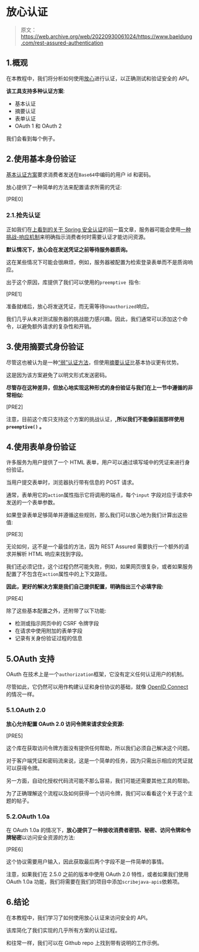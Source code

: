 # 放心认证

> 原文：<https://web.archive.org/web/20220930061024/https://www.baeldung.com/rest-assured-authentication>

## 1.概观

在本教程中，我们将分析如何使用[放心](/web/20220630012905/https://www.baeldung.com/rest-assured-tutorial)进行认证，以正确测试和验证安全的 API。

**该工具支持多种认证方案**:

*   基本认证
*   摘要认证
*   表单认证
*   OAuth 1 和 OAuth 2

我们会看到每个例子。

## 2.使用基本身份验证

[基本认证方案](https://web.archive.org/web/20220630012905/https://tools.ietf.org/html/rfc7617)要求消费者发送在`Base64`中编码的用户 id 和密码。

放心提供了一种简单的方法来配置请求所需的凭证:

[PRE0]

### 2.1.抢先认证

正如我们在[上看到的关于 Spring 安全认证](/web/20220630012905/https://www.baeldung.com/spring-security-basic-authentication#usage)的前一篇文章，服务器可能会使用[一种挑战-响应机制](https://web.archive.org/web/20220630012905/https://tools.ietf.org/html/rfc2617#section-1.2)来明确指示消费者何时需要认证才能访问资源。

**默认情况下，放心会在发送凭证之前等待服务器质询。**

这在某些情况下可能会很麻烦，例如，服务器被配置为检索登录表单而不是质询响应。

出于这个原因，库提供了我们可以使用的`preemptive `指令:

[PRE1]

准备就绪后，放心将发送凭证，而无需等待`Unauthorized`响应。

我们几乎从未对测试服务器的挑战能力感兴趣。因此，我们通常可以添加这个命令，以避免额外请求的复杂性和开销。

## 3.使用摘要式身份验证

尽管这也被认为是一种[“弱”认证方法](https://web.archive.org/web/20220630012905/https://tools.ietf.org/html/rfc2617#section-4.4)，但使用[摘要认证](https://web.archive.org/web/20220630012905/https://tools.ietf.org/html/rfc7616)比基本协议更有优势。

这是因为该方案避免了以明文形式发送密码。

**尽管存在这种差异，但放心地实现这种形式的身份验证与我们在上一节中遵循的非常相似:**

[PRE2]

注意，目前这个库只支持这个方案的挑战认证，**,所以我们不能像前面那样使用`preemptive()` 。**

## 4.使用表单身份验证

许多服务为用户提供了一个 HTML 表单，用户可以通过填写域中的凭证来进行身份验证。

当用户提交表单时，浏览器执行带有信息的 POST 请求。

通常，表单用它的`action`属性指示它将调用的端点，每个`input` 字段对应于请求中发送的一个表单参数。

如果登录表单足够简单并遵循这些规则，那么我们可以放心地为我们计算出这些值:

[PRE3]

无论如何，这不是一个最佳的方法，因为 REST Assured 需要执行一个额外的请求并解析 HTML 响应来找到字段。

我们还必须记住，这个过程仍然可能失败，例如，如果网页很复杂，或者如果服务配置了不包含在`action`属性中的上下文路径。

**因此，更好的解决方案是我们自己提供配置，明确指出三个必填字段:**

[PRE4]

除了这些基本配置之外，还附带了以下功能:

*   检测或指示网页中的 CSRF 令牌字段
*   在请求中使用附加的表单字段
*   记录有关身份验证过程的信息

## 5.OAuth 支持

OAuth 在技术上是一个`authorization`框架，它没有定义任何认证用户的机制。

尽管如此，它仍然可以用作构建认证和身份协议的基础，就像 [OpenID Connect](/web/20220630012905/https://www.baeldung.com/spring-security-openid-connect) 的情况一样。

### 5.1.OAuth 2.0

**放心允许配置 OAuth 2.0 访问令牌来请求安全资源:**

[PRE5]

这个库在获取访问令牌方面没有提供任何帮助，所以我们必须自己解决这个问题。

对于客户端凭证和密码流来说，这是一个简单的任务，因为只需出示相应的凭证就可以获得令牌。

另一方面，自动化授权代码流可能不那么容易，我们可能还需要其他工具的帮助。

为了正确理解这个流程以及如何获得一个访问令牌，我们可以看看这个关于这个主题的帖子。

### 5.2.OAuth 1.0a

在 OAuth 1.0a 的情况下，**放心提供了一种接收消费者密钥、秘密、访问令牌和令牌秘密**以访问安全资源的方法:

[PRE6]

这个协议需要用户输入，因此获取最后两个字段不是一件简单的事情。

注意，如果我们在 2.5.0 之前的版本中使用 OAuth 2.0 特性，或者如果我们使用 OAuth 1.0a 功能，我们将需要在我们的项目中添加`scribejava-apis`依赖项。

## 6.结论

在本教程中，我们学习了如何使用放心认证来访问安全的 API。

该库简化了我们实现的几乎所有方案的认证过程。

和往常一样，我们可以在 Github repo 上找到带有说明的工作示例。